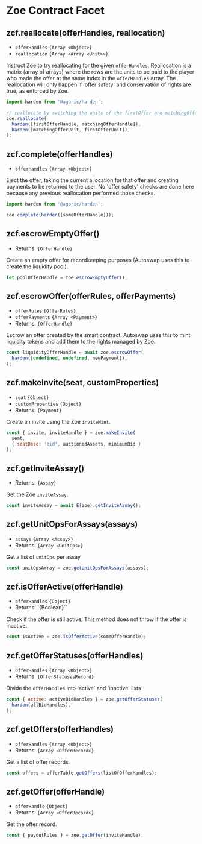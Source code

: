 # Zoe Contract Facet

## zcf.reallocate(offerHandles, reallocation)
- `offerHandles` `{Array <Object>}`
- `reallocation` `{Array <Array <Unit>>}`

Instruct Zoe to try reallocating for the given `offerHandles`. Reallocation is a matrix (array of arrays) where the rows are the units to be paid to the player who made the offer at the same index in the `offerHandles` array. The reallocation will only happen if 'offer safety' and conservation of rights are true, as enforced by Zoe.

```js
import harden from '@agoric/harden';

// reallocate by switching the units of the firstOffer and matchingOffer
zoe.reallocate(
  harden([firstOfferHandle, matchingOfferHandle]),
  harden([matchingOfferUnit, firstOfferUnit]),
);
```

## zcf.complete(offerHandles)
- `offerHandles` `{Array <Object>}`

Eject the offer, taking the current allocation for that offer and creating payments to be returned to the user. No 'offer safety' checks are done here because any previous reallocation performed those checks.

```js
import harden from '@agoric/harden';

zoe.complete(harden([someOfferHandle]));
```

## zcf.escrowEmptyOffer()
- Returns: `{OfferHandle}`

Create an empty offer for recordkeeping purposes (Autoswap uses this to create the liquidity pool).

```js
let poolOfferHandle = zoe.escrowEmptyOffer();
```

## zcf.escrowOffer(offerRules, offerPayments)
- `offerRules` `{OfferRules}`
- `offerPayments` `{Array <Payment>}`
- Returns: `{OfferHandle}`

Escrow an offer created by the smart contract. Autoswap uses this to mint liquidity tokens and add them to the rights managed by Zoe.

```js
const liquidityOfferHandle = await zoe.escrowOffer(
  harden([undefined, undefined, newPayment]),
);
```

## zcf.makeInvite(seat, customProperties)
- `seat` `{Object}`
- `customProperties` `{Object}`
- Returns: `{Payment}`

Create an invite using the Zoe `inviteMint`.

```js
const { invite, inviteHandle } = zoe.makeInvite(
  seat,
  { seatDesc: 'bid', auctionedAssets, minimumBid }
);
```

## zcf.getInviteAssay()
- Returns: `{Assay}`

Get the Zoe `inviteAssay`.

```js
const inviteAssay = await E(zoe).getInviteAssay();
```

## zcf.getUnitOpsForAssays(assays)
- `assays` `{Array <Assay>}`
- Returns: `{Array <UnitOps>}`

Get a list of `unitOps` per assay

```js
const unitOpsArray = zoe.getUnitOpsForAssays(assays);
```

## zcf.isOfferActive(offerHandle)
- `offerHandles` `{Object}`
- Returns: `{Boolean}``

Check if the offer is still active. This method does not throw if the offer is inactive.

```js
const isActive = zoe.isOfferActive(someOfferHandle);
```

## zcf.getOfferStatuses(offerHandles)
- `offerHandles` `{Array <Object>}`
- Returns: `{OfferStatusesRecord}`

Divide the `offerHandles` into 'active' and 'inactive' lists

```js
const { active: activeBidHandles } = zoe.getOfferStatuses(
  harden(allBidHandles),
);
```

## zcf.getOffers(offerHandles)
- `offerHandles` `{Array <Object>}`
- Returns: `{Array <OfferRecord>}`

Get a list of offer records.

```js
const offers = offerTable.getOffers(listOfOfferHandles);
```

## zcf.getOffer(offerHandle)
- `offerHandle` `{Object}`
- Returns: `{Array <OfferRecord>}`

Get the offer record.

```js
const { payoutRules } = zoe.getOffer(inviteHandle);
```
